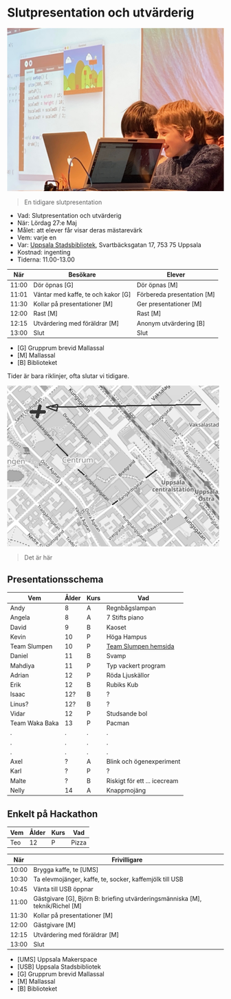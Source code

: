 # Slutpresentation och utvärderig

![](../../activities/20221210_slutpresentation/21.jpg)

> En tidigare slutpresentation

 * Vad: Slutpresentation och utvärderig
 * När: Lördag 27:e Maj
 * Målet: att elever får visar deras mästarevärk
 * Vem: varje en
 * Var: [Uppsala Stadsbibliotek](https://bibliotekuppsala.se/web/arena/stadsbiblioteket), Svartbäcksgatan 17, 753 75 Uppsala
 * Kostnad: ingenting
 * Tiderna: 11.00-13.00

När  |Besökare                           | Elever
-----|-----------------------------------|-----------------------
11:00|Dör öpnas [G]                      | Dör öpnas [M]
11:01|Väntar med kaffe, te och kakor [G] | Förbereda presentation [M]
11:30|Kollar på presentationer  [M]      | Ger presentationer  [M]
12:00|Rast [M]                           | Rast  [M]
12:15|Utvärdering med föräldrar [M]      | Anonym utvärdering [B]
13:00|Slut                               | Slut

 * [G] Grupprum brevid Mallassal
 * [M] Mallassal
 * [B] Biblioteket

Tider är bara riklinjer, ofta slutar vi tidigare.

![](usb.png)

> Det är här

## Presentationsschema

Vem              |Ålder|Kurs|Vad
-----------------|-----|----|----------------
Andy             |8    |A   |Regnbågslampan
Angela           |8    |A   |7 Stifts piano
David            |9    |B   |Kaoset
Kevin            |10   |P   |Höga Hampus
Team Slumpen     |10   |P   |[Team Slumpen hemsida](https://sites.google.com/view/slumpen/hem)
Daniel           |11   |B   |Svamp
Mahdiya          |11   |P   |Typ vackert program
Adrian           |12   |P   |Röda Ljuskällor
Erik             |12   |B   |Rubiks Kub
Isaac            |12?  |B   |?
Linus?           |12?  |B   |?
Vidar            |12   |P   |Studsande bol
Team Waka Baka   |13   |P   |Pacman
.                |.    |.   |.
.                |.    |.   |.
.                |.    |.   |.
Axel             |?    |A   |Blink och ögenexperiment
Karl             |?    |P   |?
Malte            |?    |B   |Riskigt för ett ... icecream
Nelly            |14   |A   |Knappmojäng

## Enkelt på Hackathon

Vem              |Ålder|Kurs|Vad
-----------------|-----|----|----------------
Teo              |12   |P   |Pizza


När  |Frivilligare
-----|-----------------------------------
10:00|Brygga kaffe, te [UMS]
10:30|Ta elevmojänger, kaffe, te, socker, kaffemjölk till USB
10:45|Vänta till USB öppnar
11:00|Gästgivare [G], Björn B: briefing utvärderingsmänniska [M], teknik/Richel [M]
11:30|Kollar på presentationer  [M]
12:00|Gästgivare [M]
12:15|Utvärdering med föräldrar [M]
13:00|Slut

 * [UMS] Uppsala Makerspace
 * [USB] Uppsala Stadsbibliotek
 * [G] Grupprum brevid Mallassal
 * [M] Mallassal
 * [B] Biblioteket
